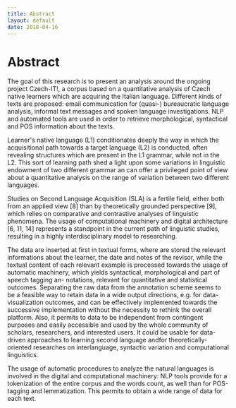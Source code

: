 ```yaml
---
title: Abstract
layout: default
date: 2018-04-16
---
```

# Abstract

The goal of this research is to present an analysis around the ongoing project Czech-IT!, a corpus based on a quantitative analysis of Czech native learners which are acquiring the Italian language. Different kinds of texts are proposed: email communication for (quasi-) bureaucratic language analysis, informal text messages and spoken language investigations. 
NLP and automated tools are used in order to retrieve morphological, syntactical and POS information about the texts.

Learner's native language (L1) conditionates deeply the way in which the acquisitional path towards a target language (L2) is conducted, often revealing structures
which are present in the L1 grammar, while not in the L2. This sort of learning path shed a light upon some variations in linguistic endowment of two different
grammar an can offer a privileged point of view about a quantitative analysis on the range of variation between two different languages.

<p>Studies on Second Language Acquisition (SLA) is a fertile field, either both from an applied view [8] than by theoretically grounded perspective [9], which relies on comparative and contrastive analyses of linguistic phenomena. The usage of computational machinery and digital architecture [6, 11, 14] represents a standpoint in the current path of linguistic studies, resulting in a highly interdisciplinary model to researching.

<p>The data are inserted at first in textual forms, where are stored the relevant informations about the learner, the date and notes of the revisor, while the textual content of each relevant example is processed towards the usage of automatic machinery, which yields syntactical, morphological and part of speech tagging an-
notations, relevant for quantitative and statistical outcomes. 
Separating the raw data from the annotation scheme seems to be a feasible way to retain data in a wide output directions, e.g. for data-visualization outcomes, and can be effectively implemented towards the successive implementation without the necessity to rethink the overall platform. Also, it permits to data to be independent from contingent purposes and easily accessible and used by the whole community of scholars, researchers, and interested users.
It could be usable for data-driven approaches to learning second language andfor theoretically-oriented researches on interlanguage, syntactic variation and computational linguistics.

The usage of automatic procedures to analyze the natural languages is involved in the digital and computational machinery: NLP tools provide for a tokenization of the entire corpus and the words count, as well than for POS-tagging and lemmatization. This permits to obtain a wide range of data for each text.